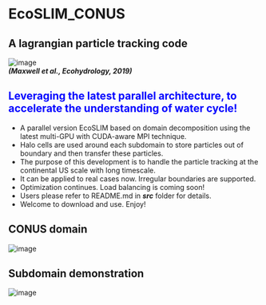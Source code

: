 # EcoSLIM_CONUS
## A lagrangian particle tracking code
![image](https://github.com/aureliayang/EcoSLIM_CONUS/blob/main/imgs/demo.png)  
                                       ***(Maxwell et al., Ecohydrology, 2019)***
## <font color=blue>Leveraging the latest parallel architecture, to accelerate the understanding of water cycle!</font>
* A parallel version EcoSLIM based on domain decomposition using the latest multi-GPU with CUDA-aware MPI technique. 
* Halo cells are used around each subdomain to store particles out of boundary and then transfer these particles. 
* The purpose of this development is to handle the particle tracking at the continental US scale with long timescale.
* It can be applied to real cases now. Irregular boundaries are supported.   
* Optimization continues. Load balancing is coming soon!
* Users please refer to README.md in ***src*** folder for details.
* Welcome to download and use. Enjoy!
## CONUS domain
![image](https://github.com/aureliayang/EcoSLIM_CONUS/blob/main/imgs/conus.png)
## Subdomain demonstration
![image](https://github.com/aureliayang/EcoSLIM_CONUS/blob/main/imgs/subdomain.png)  

